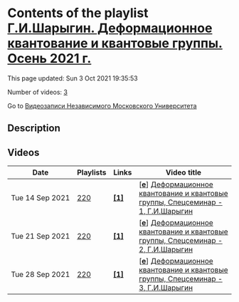 # Contents of the playlist [Г.И.Шарыгин. Деформационное квантование и квантовые группы. Осень 2021 г.](https://www.youtube.com/playlist?list=PLp9ABVh6_x4HQVO_mX7loCGE_TdLI10xv)

This page updated: Sun 3 Oct 2021 19:35:53

Number of videos: [3](#videos)

Go to [Видеозаписи Независимого Московского Университета](../README.md)

## Description



## Videos

|Date|Playlists|Links|Video title|
|---|---|---|---|
| Tue&nbsp;14&nbsp;Sep&nbsp;2021 | [220](../playlists/220 "Г.И.Шарыгин. Деформационное квантование и квантовые группы. Осень 2021 г.") | [**[1]**](https://ium.mccme.ru/f21/f21-sharygin.html) | [[**e**](https://studio.youtube.com/video/J49dgf7BMa4/edit "Edit")] [Деформационное квантование и квантовые группы, Спецсеминар - 1, Г.И.Шарыгин](https://www.youtube.com/watch?v=J49dgf7BMa4&list=PLp9ABVh6_x4HQVO_mX7loCGE_TdLI10xv "https://ium.mccme.ru/f21/f21-sharygin.html") |
| Tue&nbsp;21&nbsp;Sep&nbsp;2021 | [220](../playlists/220 "Г.И.Шарыгин. Деформационное квантование и квантовые группы. Осень 2021 г.") | [**[1]**](https://ium.mccme.ru/f21/f21-sharygin.html) | [[**e**](https://studio.youtube.com/video/PaK-G7snCX0/edit "Edit")] [Деформационное квантование и квантовые группы, Спецсеминар - 2, Г.И.Шарыгин](https://www.youtube.com/watch?v=PaK-G7snCX0&list=PLp9ABVh6_x4HQVO_mX7loCGE_TdLI10xv "https://ium.mccme.ru/f21/f21-sharygin.html") |
| Tue&nbsp;28&nbsp;Sep&nbsp;2021 | [220](../playlists/220 "Г.И.Шарыгин. Деформационное квантование и квантовые группы. Осень 2021 г.") | [**[1]**](https://ium.mccme.ru/f21/f21-sharygin.html) | [[**e**](https://studio.youtube.com/video/8hqfKRu8J6s/edit "Edit")] [Деформационное квантование и квантовые группы, Спецсеминар - 3, Г.И.Шарыгин](https://www.youtube.com/watch?v=8hqfKRu8J6s&list=PLp9ABVh6_x4HQVO_mX7loCGE_TdLI10xv "https://ium.mccme.ru/f21/f21-sharygin.html") |
